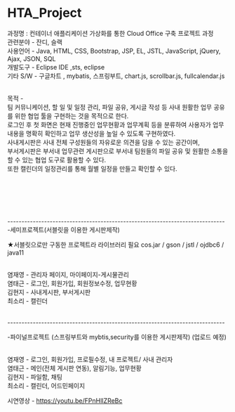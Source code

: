 # HTA_Project
  과정명 : 컨테이너 애플리케이션 가상화를 통한 Cloud Office 구축 프로젝트 과정 <br/>
  관련분야 - 잔디, 슬랙 <br/>
  사용언어 - Java, HTML, CSS, Bootstrap, JSP, EL, JSTL, JavaScript, jQuery, Ajax, JSON, SQL <br/>
  개발도구 - Eclipse IDE ,sts, eclipse <br/>
  기타 S/W - 구글차트 , mybatis, 스프링부트, chart.js, scrollbar.js, fullcalendar.js <br/> <br/>

  목적 -  <br/>
    팀 커뮤니케이션, 할 일 및 일정 관리, 파일 공유, 게시글 작성 등 사내 원활한 업무 공유를 위한 협업 툴을 구현하는 것을 목적으로 한다. <br/>
    로그인 후 첫 화면은 현재 진행중인 업무현황과 업무계획 등을 분류하여 사용자가 업무내용을 명확히 확인하고 업무 생산성을 높일 수 있도록 구현하였다. <br/>
    사내게시판은 사내 전체 구성원들의 자유로운 의견을 담을 수 있는 공간이며,  <br/>
    부서게시판은 부서내 업무관련 게시판으로 부서내 팀원들의 파일 공유 및 원활한 소통을 할 수 있는 협업 도구로 활용할 수 있다.  <br/>
    또한 캘린더의 일정관리를 통해 월별 일정을 만들고 확인할 수 있다. <br/>
 <br/>
 <br/>
 <br/> <br/>
 <br/>
 <br/>
----------------------------------------------------------------------------- <br/>
-세미프로젝트(서블릿을 이용한 게시판제작) <br/>

 ★서블릿으로만 구동한 프로젝트라 라이브러리 필요 cos.jar / gson / jstl / ojdbc6 / java11 

 <br/>
  염재영 - 관리자 페이지, 마이페이지-게시물관리 <br/>
  염태근 - 로그인, 회원가입, 회원정보수정, 업무현황 <br/>
  김현지 - 사내게시판, 부서게시판  <br/>
  최소리 - 캘린더 <br/>

 <br/>


----------------------------------------------------------------------------- <br/>

-파이널프로젝트 (스프링부트와 mybtis,security를 이용한 게시판제작) (업로드 예정) <br/>
 <br/>

  염재영 - 로그인, 회원가입, 프로필수정, 내 프로젝트/ 사내 관리자 <br/>
  염태근 - 메인(전체 게시판 연동), 알림기능, 업무현황  <br/>
  김현지 - 파일함, 채팅  <br/>
  최소리 - 캘린더, 어드민페이지 <br/>

시연영상 - https://youtu.be/FPnHlIZReBc
